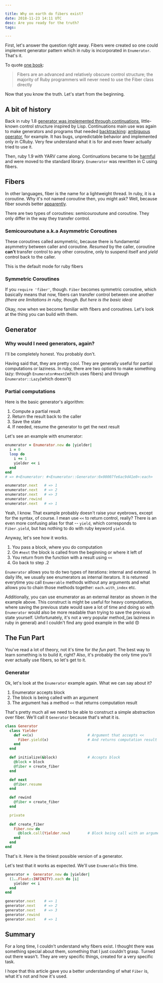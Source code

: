 ```yaml
---

title: Why on earth do fibers exist?
date: 2018-11-23 14:11 UTC
desc: Are you ready for the truth?
tags:

---
```


First, let's answer the question right away. Fibers were created so one could implement generator pattern which in ruby is incorporated in `Enumerator`. That's it.

To quote [one book](https://www.amazon.com/dp/0596516177):
> Fibers are an advanced and relatively obscure control structure; the majority of Ruby programmers will never need to use the Fiber class directly

Now that you know the truth. Let's start from the beginning.

## A bit of history

Back in ruby 1.8 [generator was implemented through continuations](https://github.com/ruby/ruby/blob/ruby_1_8_7/lib/generator.rb), little-known control structure inspired by Lisp. Continuations main use was again to make generators and programs that needed [backtracking](https://en.wikipedia.org/wiki/Backtracking): [ambiguous operator](http://www.randomhacks.net/2005/10/11/amb-operator/), for example. It has bugs,  unpredictable behavior and implemented only in CRuby. Very few understand what it is for and even fewer actually tried to use it.

Then, ruby 1.9 with YARV came along. Continuations became to be [harmful](http://www.atdot.net/~ko1/pub/ContinuationFest-ruby.pdf) and were moved to the standard library. `Enumerator` was rewritten in C using fibers.

## Fibers

In other languages, fiber is the name for a lightweight thread. In ruby, it is a coroutine. Why it's not named coroutine then, you might ask? Well, because fiber sounds better [apparently](http://www.atdot.net/~ko1/pub/ContinuationFest-ruby.pdf).

There are two types of coroutines: semicouroutune and coroutine. They only differ in the way they transfer control.

### Semicouroutune a.k.a Asymmetric Coroutines

These coroutines called asmymetric, because there is fundamental asymmetry between caller and coroutine. _Resumed_ by the caller, coroutine **can't** transfer control to any other coroutine, only to suspend itself and _yield_ control back to the caller.

This is the default mode for ruby fibers

### Symmetric Coroutines

If you `require 'fiber'`, though. `Fiber` becomes symmetric coroutine, which basically means that now, fibers can transfer control between one another _(there are limitations in ruby, though. But here is the basic idea)_

Okay, now when we become familiar with fibers and coroutines. Let's look at the thing you can build with them.

## Generator

### Why would I need generators, again?

I'll be completely honest. You probably don't.

Having said that, they are pretty cool. They are generally useful for partial computations or laziness. In ruby, there are two options to make something lazy: through `Enumerator#next`(which uses fibers) and through `Enumerator::Lazy`(which doesn't)

### Partial computations

Here is the basic generator's algorithm:
  
  1. Compute a partial result
  2. Return the result back to the caller
  3. Save the state
  4. If needed, resume the generator to get the next result

Let's see an example with enumerator:

```ruby
enumerator = Enumerator.new do |yielder|
  i = 0
  loop do
    i += 1
    yielder << i
  end
end
# => #<Enumerator: #<Enumerator::Generator:0x00007fe6ac9d41e0>:each>

enumerator.next   # => 1
enumerator.next   # => 2
enumerator.next   # => 3
enumerator.rewind
enumerator.next   # => 1
```

Yeah, I know. That example probably doesn't raise your eyebrows, except for the syntax, of course. I mean use `<<` to return control, really? There is an even more confusing alias for that -- `yield`, which corresponds to `Fiber.yield`, but has nothing to do with ruby keyword `yield`.

Anyway, let's see how it works.

1. You pass a block, where you do computation
2. On `#next` the block is called from the beginning or where it left of
3. You return from the function with a result using `<<`
4. Go back to step .2

`Enumerator` allows you to do two types of iterations: internal and external.
 In daily life, we usually see enumerators as internal iterators. It is returned everytime you call `Enumerable` methods without any arguments and what allows you to chain those methods together: `each.with_index` etc.

Additionally, you can use enumerator as an external iterator as shown in the example above. This construct is might be useful for heavy computations, where saving the previous state would save a lot of time and doing so with `Enumerator` would also be more readable than trying to save the previous state yourself. Unfortunately, it's not a very popular method_(as laziness in ruby in general) and I couldn't find any good example in the wild 😞


## The Fun Part

You've read a lot of theory, not it's time for _the fun part_. The best way to learn something is to build it, right? Also, it's probably the only time you'll ever actually use fibers, so let's get to it.

### Generator

Ok, let's look at the `Enumerator` example again. What we can say about it?
  
  1. Enumerator accepts block
  2. The block is being called with an argument
  3. The argument has a method `<<` that returns computation result

That's pretty much all we need to be able to construct a simple abstraction over fiber. We'll call it `Generator` because that's what it is.


```ruby
class Generator
  class Yielder
    def <<(x)                         # Argument that accepts <<
      Fiber.yield(x)                  # And returns computation result
    end
  end

  def initialize(&block)              # Accepts block
    @block = block           
    @fiber = create_fiber
  end

  def next
    @fiber.resume             
  end

  def rewind                  
    @fiber = create_fiber
  end

  private
  
  def create_fiber            
    Fiber.new do
      @block.call(Yielder.new)        # Block being call with an argument
    end
  end
end
```

That's it. Here is the tiniest possible version of a generator.

Let's test that it works as expected. We'll use `Enumerable` this time.

```ruby
generator =  Generator.new do |yielder|
  (1..Float::INFINITY).each do |i|
    yielder << i
  end
end

generator.next    # => 1
generator.next    # => 2
generator.next    # => 3
generator.rewind 
generator.next    # => 1
```

## Summary

For a long time, I couldn't understand why fibers exist. I thought there was something special about them, something that I just couldn't grasp. Turned out there wasn't. They are very specific things, created for a very specific task.

I hope that this article gave you a better understanding of what `Fiber` is, what it's not and how it's used.
